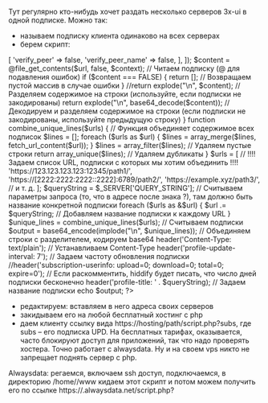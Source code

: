 ﻿Тут регулярно кто-нибудь хочет раздать несколько серверов 3x-ui в одной подписке. Можно так:
- называем подписку клиента одинаково на всех серверах 
- берем скрипт:


<?php

function fetch_url_content($url) { // Функция считывает подписку по заданному адресу
  $context = stream_context_create([ // Создаем контекст с опцией игнорирования ошибок сертификата
        'ssl' => [
            'verify_peer' => false,
            'verify_peer_name' => false,
        ],
    ]);
    $content = @file_get_contents($url, false, $context); // Читаем подписку (@ для подавления ошибок)
    if ($content === FALSE) {
        return []; // Возвращаем пустой массив в случае ошибки
    }
  //return explode("\n", $content); // Разделяем содержимое на строки (используйте, если подписки не закодированы)
  return explode("\n", base64_decode($content)); // Декодируем и разделяем содержимое на строки (если подписки не закодированы, используйте предыдущую строку)
}

function combine_unique_lines($urls) {  // Функция объединяет содержимое всех подписок
  $lines = [];
  foreach ($urls as $url) {
        $lines = array_merge($lines, fetch_url_content($url));
    }
  
  $lines = array_filter($lines); // Удаляем пустые строки
    return array_unique($lines); // Удаляем дубликаты
}


$urls = [ // !!!! Задаем список URL, подписки с которых мы хотим объединить !!!!
  'https://123.123.123.123:12345/path1/',
  'https://[2222:2222:2222::2222]:6789/path2/',
  'https://example.xyz/path3/',
  // и т. д.
];  

$queryString = $_SERVER['QUERY_STRING']; // Считываем параметры запроса (то, что в адресе после знака ?), там должно быть название конкретной подписки

foreach ($urls as &$url) {
    $url .= $queryString; // Добавляем название подписки к каждому URL
 }

$unique_lines = combine_unique_lines($urls); // Считываем подписки
$output = base64_encode(implode("\n", $unique_lines)); // Объединяем строки с разделителем, кодируем base64

header('Content-Type: text/plain'); // Устанавливаем Content-Type
header('profile-update-interval: 7'); // Задаем частоту обновления подписки
//header('subscription-userinfo: upload=0; download=0; total=0; expire=0'); // Если раскомментить, hiddify будет писать, что число дней подписки бесконечно
header('profile-title: ' . $queryString); // Задаем название подписки

echo $output;

?>


- редактируем: вставляем в него адреса своих серверов
- закидываем его на любой бесплатный хостинг с php 
- даем клиенту ссылку вида https://hosting/path/script.php?subs, где subs – его подписка
UPD. На бесплатных тарифах, оказывается, часто блокируют доступ для приложений, так что надо проверять хостера. Точно работает с alwaysdata. Ну и на своем vps никто не запрещает поднять сервер с php.

Alwaysdata: регаемся, включаем ssh доступ, подключаемся, в директорию /home/<username>/www кидаем этот скрипт и потом можем получить его по ссылке https://<username>.alwaysdata.net/script.php?<user>